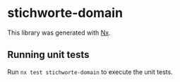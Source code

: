 # stichworte-domain

This library was generated with [Nx](https://nx.dev).

## Running unit tests

Run `nx test stichworte-domain` to execute the unit tests.
